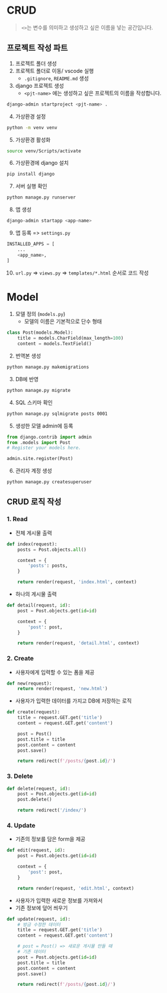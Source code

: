 # CRUD
> `<>`는 변수를 의미하고 생성하고 싶은 이름을 넣는 공간입니다.
## 프로젝트 작성 파트

1. 프로젝트 폴더 생성
2. 프로젝트 폴더로 이동/ vscode 실행
    - `.gitignore`, `README.md` 생성
3. django 프로젝트 생성
    - `<pjt-name>` 에는 생성하고 싶은 프로젝트의 이름을 작성합니다.
```bash
django-admin startproject <pjt-name> .
```

4. 가상환경 설정
```bash
python -m venv venv
```

5. 가상환경 활성화
```bash
source venv/Scripts/activate
```

6. 가상환경에 django 설치
```bash
pip install django
```

7. 서버 실행 확인
```bash
python manage.py runserver
```
8. 앱 생성
```bash
django-admin startapp <app-name>
```


9. 앱 등록 => `settings.py`
```python
INSTALLED_APPS = [
    ...
    <app_name>,
]
```

10. `url.py` => `views.py` => `templates/*.html` 순서로 코드 작성





# Model

1. 모델 정의 (`models.py`)
    - 모델의 이름은 기본적으로 단수 형태
```python
class Post(models.Model):
    title = models.CharField(max_length=100)
    content = models.TextField()
```


2. 번역본 생성
```bash
python manage.py makemigrations
```

3. DB에 반영
```bash
python manage.py migrate
```

4. SQL 스키마 확인
```bash
python manage.py sqlmigrate posts 0001
```

5. 생성한 모델 admin에 등록
```python
from django.contrib import admin
from .models import Post
# Register your models here.

admin.site.register(Post)
```

6. 관리자 계정 생성
```bash
python manage.py createsuperuser
```


## CRUD 로직 작성

### 1. Read

- 전체 게시물 출력
```python
def index(request):
    posts = Post.objects.all()

    context = {
        'posts': posts,
    }

    return render(request, 'index.html', context)
```

- 하나의 게시물 출력
```python
def detail(request, id):
    post = Post.objects.get(id=id)

    context = {
        'post': post,
    }

    return render(request, 'detail.html', context)
```
### 2. Create

- 사용자에게 입력할 수 있는 폼을 제공
```python
def new(request):
    return render(request, 'new.html')
```
- 사용자가 입력한 데이터를 가지고 DB에 저장하는 로직
```python
def create(request):
    title = request.GET.get('title')
    content = request.GET.get('content')

    post = Post()
    post.title = title
    post.content = content
    post.save()

    return redirect(f'/posts/{post.id}/')
```

### 3. Delete
```python
def delete(request, id):
    post = Post.objects.get(id=id)
    post.delete()

    return redirect('/index/')
```

### 4. Update
- 기존의 정보를 담은 form을 제공
```python
def edit(request, id):
    post = Post.objects.get(id=id)

    context = {
        'post': post,
    }

    return render(request, 'edit.html', context)
```
- 사용자가 입력한 새로운 정보를 가져와서
- 기존 정보에 덮어 씌우기
```python
def update(request, id):
    # 방금 수정한 데이터
    title = request.GET.get('title')
    content = request.GET.get('content')

    # post = Post() => 새로운 게시물 만들 때
    # 기존 데이터
    post = Post.objects.get(id=id)
    post.title = title
    post.content = content
    post.save()

    return redirect(f'/posts/{post.id}/')
```